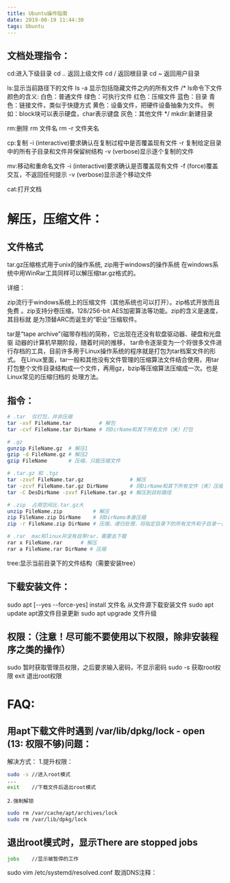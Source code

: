 ```yaml
---
title: Ubuntu操作指南
date: 2019-08-19 11:44:30
tags: Ubuntu
---
```

## 文档处理指令：

cd:进入下级目录
cd ..	返回上级文件
cd /	返回根目录
cd ~	返回用户目录

ls:显示当前路径下的文件
ls -a	显示包括隐藏文件之内的所有文件
/*
ls命令下文件颜色的含义:
白色：普通文件
绿色：可执行文件
红色：压缩文件
蓝色：目录
青色：链接文件，类似于快捷方式
黄色：设备文件，把硬件设备抽象为文件。
	例如：block块可以表示硬盘，char表示键盘
灰色：其他文件
*/
mkdir:新建目录

rm:删除
rm 文件名
rm -r 文件夹名

cp:复制
-i	(interactive)要求确认在复制过程中是否覆盖现有文件
-r	复制给定目录中的所有子目录和文件并保留树结构
-v	(verbose)显示逐个复制的文件

mv:移动和重命名文件
-i	(interactive)要求确认是否覆盖现有文件
-f	(force)覆盖交互，不返回任何提示
-v	(verbose)显示逐个移动文件

cat:打开文档


# 解压，压缩文件：

## 文件格式

tar.gz压缩格式用于unix的操作系统,
zip用于windows的操作系统
在windows系统中用WinRar工具同样可以解压缩tar.gz格式的。

详细：

zip流行于windows系统上的压缩文件（其他系统也可以打开）。zip格式开放而且免费 。zip支持分卷压缩，128/256-bit AES加密算法等功能。zip的含义是速度，其目标就 是为顶替ARC而诞生的“职业”压缩软件。

tar是“tape archive”(磁带存档)的简称，它出现在还没有软盘驱动器、硬盘和光盘驱 动器的计算机早期阶段，随着时间的推移， tar命令逐渐变为一个将很多文件进行存档的工具，目前许多用于Linux操作系统的程序就是打包为tar档案文件的形式。 在Linux里面，tar一般和其他没有文件管理的压缩算法文件结合使用，用tar打包整个文件目录结构成一个文件，再用gz，bzip等压缩算法压缩成一次。也是Linux常见的压缩归档的 处理方法。
## 指令：
```bash
# .tar	仅打包，并非压缩
tar -xvf FileName.tar         # 解包
tar -cvf FileName.tar DirName # 将DirName和其下所有文件（夹）打包

# .gz
gunzip FileName.gz  # 解压1
gzip -d FileName.gz # 解压2
gzip FileName       # 压缩，只能压缩文件

# .tar.gz 和 .tgz
tar -zxvf FileName.tar.gz               # 解压
tar -zcvf FileName.tar.gz DirName       # 将DirName和其下所有文件（夹）压缩
tar -C DesDirName -zxvf FileName.tar.gz # 解压到目标路径

# .zip	占用空间比.tar.gz大
unzip FileName.zip          # 解压
zip FileName.zip DirName    # 将DirName本身压缩
zip -r FileName.zip DirName # 压缩，递归处理，将指定目录下的所有文件和子目录一并压缩

# .rar	mac和linux并没有自带rar，需要去下载
rar x FileName.rar      # 解压
rar a FileName.rar DirName # 压缩
```
tree:显示当前目录下的文件结构（需要安装tree）

## 下载安装文件：
sudo apt [--yes --force-yes] install  文件名	从文件源下载安装文件
sudo apt update		apt源文件目录更新
sudo apt upgrade	文件升级


## 权限：（注意！尽可能不要使用以下权限，除非安装程序之类的操作）
sudo	暂时获取管理员权限，之后要求输入密码，不显示密码
sudo -s 获取root权限
exit	退出root权限

# FAQ:
## 用apt下载文件时遇到 /var/lib/dpkg/lock - open (13: 权限不够)问题：
解决方式：
	1.提升权限：
```bash
sudo -s //进入root模式
...
exit	//下载文件后退出root模式

```
	2.强制解锁
```bash
sudo rm /var/cache/apt/archives/lock
sudo rm /var/lib/dpkg/lock
```

## 退出root模式时，显示There are stopped jobs
```bash
jobs	//显示被暂停的工作
```

sudo vim /etc/systemd/resolved.conf
取消DNS注释：

